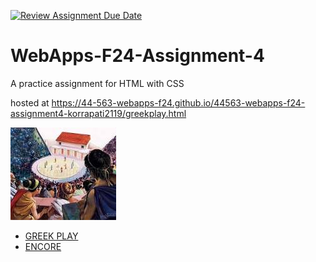[![Review Assignment Due Date](https://classroom.github.com/assets/deadline-readme-button-22041afd0340ce965d47ae6ef1cefeee28c7c493a6346c4f15d667ab976d596c.svg)](https://classroom.github.com/a/YNXypkor)
# WebApps-F24-Assignment-4
A practice assignment for HTML with CSS

hosted at <https://44-563-webapps-f24.github.io/44563-webapps-f24-assignment4-korrapati2119/greekplay.html>
<html>
<head>
<link rel="stylesheet" href = "sophocles.css">
</head>
  <body>
    <div class="image">
      <img src="greek.jpg"alt ="greekimage">
    </div>
    <nav class="navbar">
      <ul>
        <li><a href="greekplay.html"> GREEK PLAY </a></li>
        <li><a href="encore.html"> ENCORE </li>
      </ul>
    </nav>
  </body>
</html>
